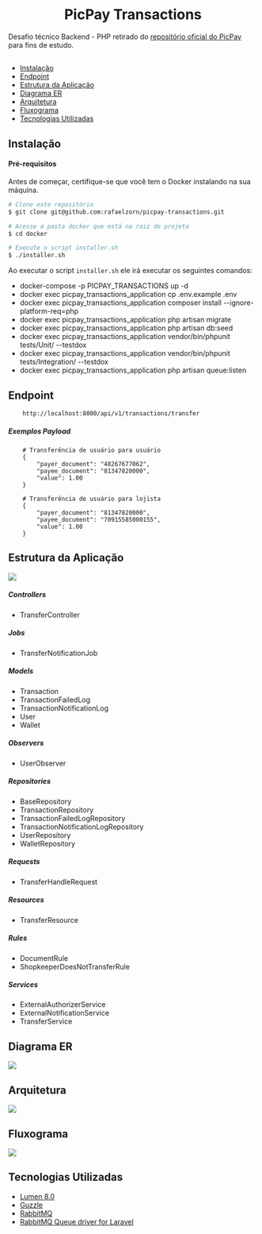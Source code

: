 <h1 align="center">PicPay Transactions</h1>

Desafio técnico Backend - PHP retirado do [repositório oficial do PicPay ](https://github.com/PicPay/picpay-desafio-backend) para fins de estudo.

##

* [Instalação](#Instalação)
* [Endpoint](#Endpoint)
* [Estrutura da Aplicação](#estrutura-da-aplicação)
* [Diagrama ER](#diagrama-er)
* [Arquitetura](#arquitetura)
* [Fluxograma](#fluxograma)
* [Tecnologias Utilizadas](#tecnologias-utilizadas)

## Instalação

#### Pré-requisitos

Antes de começar, certifique-se que você tem o Docker instalando na sua máquina.

```bash
# Clone este repositório
$ git clone git@github.com:rafaelzorn/picpay-transactions.git

# Acesse a pasta docker que está na raiz do projeto
$ cd docker

# Execute o script installer.sh
$ ./installer.sh
```

Ao executar o script ``installer.sh`` ele irá executar os seguintes comandos:

- docker-compose -p PICPAY_TRANSACTIONS up -d
- docker exec picpay_transactions_application cp .env.example .env
- docker exec picpay_transactions_application composer install --ignore-platform-req=php
- docker exec picpay_transactions_application php artisan migrate
- docker exec picpay_transactions_application php artisan db:seed
- docker exec picpay_transactions_application vendor/bin/phpunit tests/Unit/ --testdox
- docker exec picpay_transactions_application vendor/bin/phpunit tests/Integration/ --testdox
- docker exec picpay_transactions_application php artisan queue:listen

## Endpoint

```
    http://localhost:8000/api/v1/transactions/transfer
```

##### Exemplos Payload

```
    # Transferência de usuário para usuário
    {
	    "payer_document": "48267677062",
	    "payee_document": "81347820000",
	    "value": 1.00
    }

    # Transferência de usuário para lojista
    {
	    "payer_document": "81347820000",
	    "payee_document": "70915585000155",
	    "value": 1.00
    }
```

## Estrutura da Aplicação

<img src="./documentation/skeleton.png" />

##### Controllers
- TransferController

##### Jobs
- TransferNotificationJob

##### Models
- Transaction
- TransactionFailedLog
- TransactionNotificationLog
- User
- Wallet

##### Observers
- UserObserver

##### Repositories
- BaseRepository
- TransactionRepository
- TransactionFailedLogRepository
- TransactionNotificationLogRepository
- UserRepository
- WalletRepository

##### Requests
- TransferHandleRequest

##### Resources
- TransferResource

##### Rules
- DocumentRule
- ShopkeeperDoesNotTransferRule

##### Services
- ExternalAuthorizerService
- ExternalNotificationService
- TransferService

## Diagrama ER

<img src="./documentation/diagrama-er.png" />

## Arquitetura

<img src="./documentation/arquitetura.png" />

## Fluxograma

<img src="./documentation/fluxograma.png" />

## Tecnologias Utilizadas

- [Lumen 8.0](https://lumen.laravel.com/)
- [Guzzle](https://github.com/guzzle/guzzle)
- [RabbitMQ](https://www.rabbitmq.com/)
- [RabbitMQ Queue driver for Laravel](https://github.com/vyuldashev/laravel-queue-rabbitmq)
